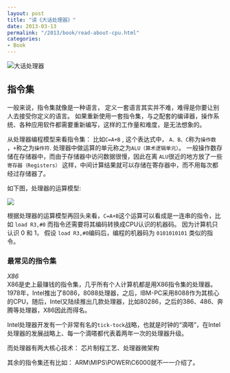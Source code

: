 ```yaml
---
layout: post
title: "读《大话处理器》"
date: 2013-03-13 
permalink: "/2013/book/read-about-cpu.html"
categories: 
- Book
---
```

![大话处理器](http://img3.douban.com/lpic/s8844051.jpg)  

## 指令集
  一般来说，指令集就像是一种语言， 定义一套语言其实并不难，难得是你要让别人去接受你定义的语言。 如果重新使用一套指令集，与之配套的编译器，操作系统、各种应用软件都需要重新编写，这样的工作量和难度，是无法想象的。
  
  从处理器编程模型来看指令集： 比如`C=A+B` , 这个表达式中， `A、B、C`称为`操作数` ，`+`称之为`操作符`. 处理器中做运算的单元称之为`ALU（算术逻辑单元）`。 一般操作数存储在存储器中，而由于存储器中访问数据很慢，因此在离 `ALU`很近的地方放了一些`寄存器（Registers）` 这样，中间计算结果就可以存储在寄存器中，而不用每次都经过存储器了。  
  
  如下图，处理器的运算模型: 
  
  ![](http://i01.lw.aliimg.com/we/yg/ygwe_2846fda1_705_241.680x560x75x2.jpg)
  
 根据处理器的运算模型再回头来看，`C=A+B`这个运算可以看成是一连串的指令，比如 `load R3,#0` 而指令还需要将其编码转换成CPU认识的机器码。 因为计算机只认识 0 和 1， 假设 `load R3,#0`编码后，编程的机器码为 `0101010101` 类似的指令。
 

### 最常见的指令集
 
 *X86*  
 X86是史上最赚钱的指令集，几乎所有个人计算机都是用X86指令集的处理器。 
 1978年，Intel推出了8086，8088处理器，之后，IBM-PC采用8088作为其核心的CPU，随后，Intel又陆续推出几款处理器，比如80286，之后的386、486、奔腾等处理器，X86因此而得名。  
 
 Intel处理器开发有一个非常有名的`tick-tock`战略，也就是时钟的“滴嗒”，在Intel处理器的发展战略上、每一个滴嗒都代表着两年一次的处理器升级。 
 
 而处理器有两大核心技术： 芯片制程工艺、处理器微架构 
 
其余的指令集还有比如： ARM\MIPS\POWER\C6000就不一一介绍了。  

